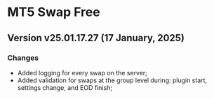 # MT5 Swap Free

## Version v25.01.17.27 (17 January, 2025)
### Changes
* Added logging for every swap on the server;
* Added validation for swaps at the group level during: plugin start, settings change, and EOD finish;
